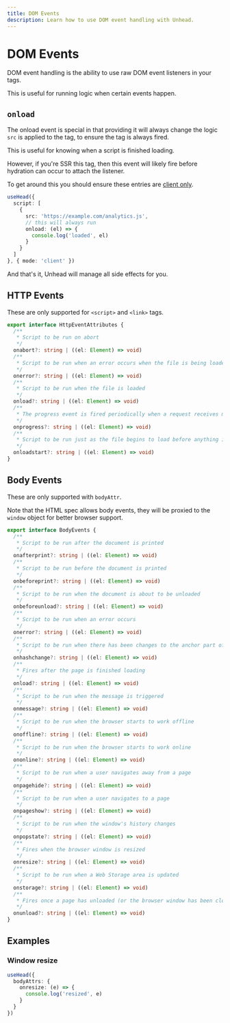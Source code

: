 ```yaml
---
title: DOM Events
description: Learn how to use DOM event handling with Unhead.
---
```


# DOM Events

DOM event handling is the ability to use raw DOM event listeners in your tags.

This is useful for running logic when certain events happen.

## `onload`

The onload event is special in that providing it will always change the logic `src` is applied to the tag, to ensure
the tag is always fired.

This is useful for knowing when a script is finished loading.

However, if you're SSR this tag, then this event will likely fire before hydration can occur to attach the listener.

To get around this you should ensure these entries are [client only](/guide/guides/client-only-tags).

```ts
useHead({
  script: [
    {
      src: 'https://example.com/analytics.js',
      // this will always run
      onload: (el) => {
        console.log('loaded', el)
      }
    }
  ]
}, { mode: 'client' })
```

And that's it, Unhead will manage all side effects for you.

## HTTP Events

These are only supported for `<script>` and `<link>` tags.

```ts
export interface HttpEventAttributes {
  /**
   * Script to be run on abort
   */
  onabort?: string | ((el: Element) => void)
  /**
   * Script to be run when an error occurs when the file is being loaded
   */
  onerror?: string | ((el: Element) => void)
  /**
   * Script to be run when the file is loaded
   */
  onload?: string | ((el: Element) => void)
  /**
   * The progress event is fired periodically when a request receives more data.
   */
  onprogress?: string | ((el: Element) => void)
  /**
   * Script to be run just as the file begins to load before anything is actually loaded
   */
  onloadstart?: string | ((el: Element) => void)
}
```


## Body Events

These are only supported with `bodyAttr`. 

Note that the HTML spec allows body events, they will be proxied to the `window` object
for better browser support.

```ts
export interface BodyEvents {
  /**
   * Script to be run after the document is printed
   */
  onafterprint?: string | ((el: Element) => void)
  /**
   * Script to be run before the document is printed
   */
  onbeforeprint?: string | ((el: Element) => void)
  /**
   * Script to be run when the document is about to be unloaded
   */
  onbeforeunload?: string | ((el: Element) => void)
  /**
   * Script to be run when an error occurs
   */
  onerror?: string | ((el: Element) => void)
  /**
   * Script to be run when there has been changes to the anchor part of the a URL
   */
  onhashchange?: string | ((el: Element) => void)
  /**
   * Fires after the page is finished loading
   */
  onload?: string | ((el: Element) => void)
  /**
   * Script to be run when the message is triggered
   */
  onmessage?: string | ((el: Element) => void)
  /**
   * Script to be run when the browser starts to work offline
   */
  onoffline?: string | ((el: Element) => void)
  /**
   * Script to be run when the browser starts to work online
   */
  ononline?: string | ((el: Element) => void)
  /**
   * Script to be run when a user navigates away from a page
   */
  onpagehide?: string | ((el: Element) => void)
  /**
   * Script to be run when a user navigates to a page
   */
  onpageshow?: string | ((el: Element) => void)
  /**
   * Script to be run when the window's history changes
   */
  onpopstate?: string | ((el: Element) => void)
  /**
   * Fires when the browser window is resized
   */
  onresize?: string | ((el: Element) => void)
  /**
   * Script to be run when a Web Storage area is updated
   */
  onstorage?: string | ((el: Element) => void)
  /**
   * Fires once a page has unloaded (or the browser window has been closed)
   */
  onunload?: string | ((el: Element) => void)
}
```

## Examples

### Window resize

```ts
useHead({
  bodyAttrs: {
    onresize: (e) => {
      console.log('resized', e)
    }
  }
})
```
